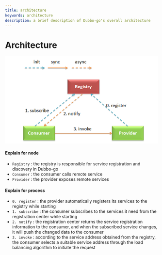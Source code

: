 ```yaml
---
title: architecture
keywords: architecture
description: a brief description of Dubbo-go's overall architecture
---
```


# Architecture
![architecture](../../../../img/dubbo-go-architecture.png)

#### Explain for node
* `Registry` : the registry is responsible for service registration and discovery in Dubbo-go
* `Consumer` : the consumer calls remote service
* `Provider` : the provider exposes remote services

#### Explain for process
* `0. register` : the provider automatically registers its services to the registry while starting
* `1. subscribe` : the consumer subscribes to the services it need from the registration center while starting
* `2. notify` : the registration center returns the service registration information to the consumer, and when the subscribed service changes, it will push the changed data to the consumer
* `3. invoke` : according to the service address obtained from the registry, the consumer selects a suitable service address through the load balancing algorithm to initiate the request